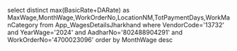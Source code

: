 select distinct max(BasicRate+DARate) as MaxWage,MonthWage,WorkOrderNo,LocationNM,TotPaymentDays,WorkManCategory from App_WagesDetailsJharkhand  where  VendorCode='13732'
and YearWage='2024' and AadharNo='802488904291' and WorkOrderNo='4700023096' order by MonthWage desc
